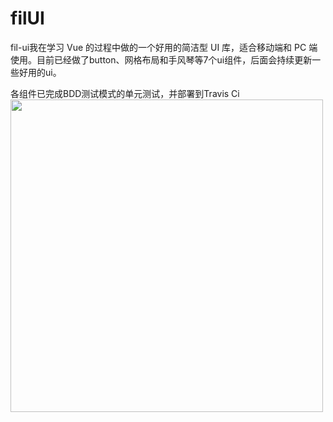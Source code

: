 # filUI 
fil-ui我在学习 Vue 的过程中做的一个好用的简洁型 UI 库，适合移动端和 PC 端使用。目前已经做了button、网格布局和手风琴等7个ui组件，后面会持续更新一些好用的ui。

各组件已完成BDD测试模式的单元测试，并部署到Travis Ci
<img width="500px" src="https://user-gold-cdn.xitu.io/2020/5/22/1723bbf20a61da0d?w=800&h=800&f=png&s=407331">


